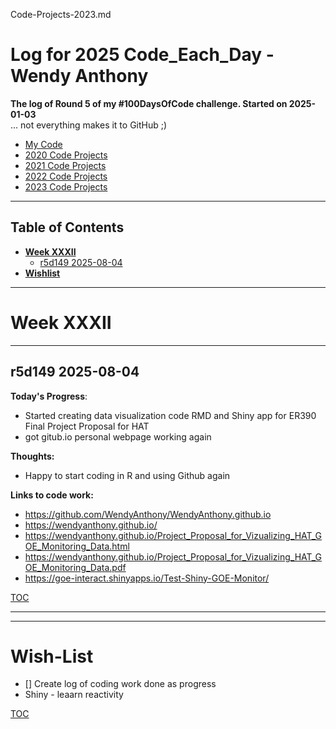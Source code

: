 Code-Projects-2023.md



# Log for 2025 Code_Each_Day - Wendy Anthony

**The log of Round 5 of my #100DaysOfCode challenge. Started on 2025-01-03**  
 ... not everything makes it to GitHub ;)
- [My Code](https://github.com/WendyAnthony/Code_Each_Day/tree/master/My_Code)
- [2020 Code Projects](https://github.com/WendyAnthony/Code_Each_Day/blob/master/Code-Projects-2020.md)
- [2021 Code Projects](https://github.com/WendyAnthony/Code_Each_Day/blob/master/Code-Projects-2021.md)
- [2022 Code Projects](https://github.com/WendyAnthony/Code_Each_Day/blob/master/Code-Projects-2022.md)
- [2023 Code Projects](https://github.com/WendyAnthony/Code_Each_Day/blob/master/Code-Projects-2023.md)

***
## Table of Contents  <a name="toc"/></a>
- **[Week XXXII](#weekxxxiii)**    
  - [r5d149 2025-08-04](#r5d149)
- **[Wishlist](#wishlist)**  

***
# Week XXXII <a name="weekxxxiii"/></a>
***
## r5d149 2025-08-04 <a name="r5d149"/></a>
**Today's Progress**: 
- Started creating data visualization code RMD and Shiny app for ER390 Final Project Proposal for HAT
- got gitub.io personal webpage working again

**Thoughts:** 
- Happy to start coding in R and using Github again

**Links to code work:** 
- https://github.com/WendyAnthony/WendyAnthony.github.io
- https://wendyanthony.github.io/
- https://wendyanthony.github.io/Project_Proposal_for_Vizualizing_HAT_GOE_Monitoring_Data.html
- https://wendyanthony.github.io/Project_Proposal_for_Vizualizing_HAT_GOE_Monitoring_Data.pdf
- https://goe-interact.shinyapps.io/Test-Shiny-GOE-Monitor/

[TOC](#toc)

***  
***
# Wish-List <a name="wishlist"/>  
- [] Create log of coding work done as progress
- Shiny - leaarn reactivity

[TOC](#toc)
